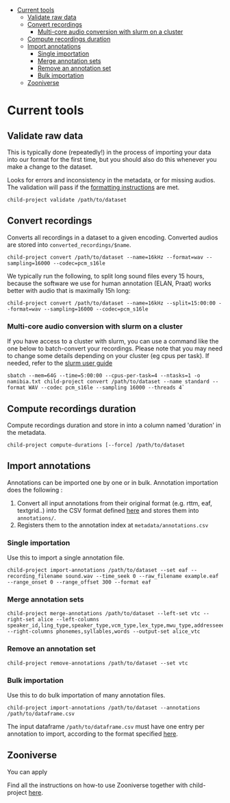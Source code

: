 - [Current tools](#current-tools)
  - [Validate raw data](#validate-raw-data)
  - [Convert recordings](#convert-recordings)
    - [Multi-core audio conversion with slurm on a cluster](#multi-core-audio-conversion-with-slurm-on-a-cluster)
  - [Compute recordings duration](#compute-recordings-duration)
  - [Import annotations](#import-annotations)
    - [Single importation](#single-importation)
    - [Merge annotation sets](#merge-annotation-sets)
    - [Remove an annotation set](#remove-an-annotation-set)
    - [Bulk importation](#bulk-importation)
  - [Zooniverse](#zooniverse)


# Current tools

## Validate raw data

This is typically done (repeatedly!) in the process of importing your data into our format for the first time, but you should also do this whenever you make a change to the dataset.

Looks for errors and inconsistency in the metadata, or for missing audios. The validation will pass if the [formatting instructions](http://laac-lscp.github.io/ChildRecordsData/FORMATTING.html) are met.

```
child-project validate /path/to/dataset
```


## Convert recordings

Converts all recordings in a dataset to a given encoding. Converted audios are stored into `converted_recordings/$name`.


```
child-project convert /path/to/dataset --name=16kHz --format=wav --sampling=16000 --codec=pcm_s16le
```


We typically run the following, to split long sound files every 15 hours, because the software we use for human annotation (ELAN, Praat) works better with audio that is maximally 15h long:

```
child-project convert /path/to/dataset --name=16kHz --split=15:00:00 --format=wav --sampling=16000 --codec=pcm_s16le
```


### Multi-core audio conversion with slurm on a cluster

If you have access to a cluster with slurm, you can use a command like the one below to batch-convert your recordings. Please note that you may need to change some details depending on your cluster (eg cpus per task). If needed, refer to the [slurm user guide](https://slurm.schedmd.com/quickstart.html)

```
sbatch --mem=64G --time=5:00:00 --cpus-per-task=4 --ntasks=1 -o namibia.txt child-project convert /path/to/dataset --name standard --format WAV --codec pcm_s16le --sampling 16000 --threads 4`
```

## Compute recordings duration

Compute recordings duration and store in into a column named 'duration' in the metadata.

```
child-project compute-durations [--force] /path/to/dataset
```

## Import annotations

Annotations can be imported one by one or in bulk. Annotation importation does the following :

1. Convert all input annotations from their original format (e.g. rttm, eaf, textgrid..) into the CSV format defined [here](https://laac-lscp.github.io/ChildRecordsData/FORMATTING.html#annotations-format) and stores them into `annotations/`.
2. Registers them to the annotation index at `metadata/annotations.csv`

### Single importation

Use this to import a single annotation file.

```
child-project import-annotations /path/to/dataset --set eaf --recording_filename sound.wav --time_seek 0 --raw_filename example.eaf --range_onset 0 --range_offset 300 --format eaf
```

### Merge annotation sets

```
child-project merge-annotations /path/to/dataset --left-set vtc --right-set alice --left-columns speaker_id,ling_type,speaker_type,vcm_type,lex_type,mwu_type,addresseee,transcription --right-columns phonemes,syllables,words --output-set alice_vtc
```

### Remove an annotation set

```
child-project remove-annotations /path/to/dataset --set vtc
```

### Bulk importation

Use this to do bulk importation of many annotation files.

```
child-project import-annotations /path/to/dataset --annotations /path/to/dataframe.csv
```

The input dataframe `/path/to/dataframe.csv` must have one entry per annotation to import, according to the format specified [here](http://laac-lscp.github.io/ChildRecordsData/FORMATTING.html#annotation-importation-input-format).


## Zooniverse

You can apply 

Find all the instructions on how-to use Zooniverse together with child-project [here](http://laac-lscp.github.io/ChildRecordsData/ZOONIVERSE.html).

